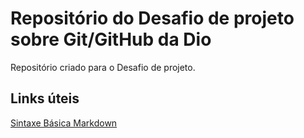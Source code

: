# Repositório do Desafio de projeto sobre Git/GitHub da Dio 
Repositório criado para o Desafio de projeto.

## Links úteis
[Sintaxe Básica Markdown](https://www.markdownguide.org/basic-syntax/)
